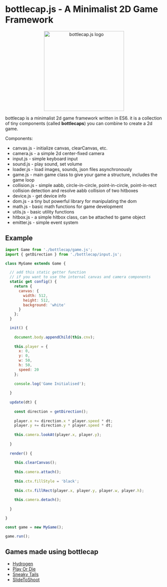 # bottlecap.js - A Minimalist 2D Game Framework

<p align="center"><img src="https://bottlecap.js.org/logo.png" width="256px" alt="bottlecap.js logo"></p>

bottlecap is a minimalist 2d game framework written in ES6. it is a collection of tiny components (called **bottlecaps**) you can combine to create a 2d game.

Components:
* canvas.js - initialize canvas, clearCanvas, etc.
* camera.js - a simple 2d center-fixed camera
* input.js - simple keyboard input
* sound.js - play sound, set volume
* loader.js - load images, sounds, json files asynchronously
* game.js - main game class to give your game a structure, includes the game loop
* collision.js - simple aabb, circle-in-circle, point-in-circle, point-in-rect collision detection and resolve aabb collision of two hitboxes
* device.js - get device info
* dom.js - a tiny but powerful library for manipulating the dom
* math.js - basic math functions for game development
* utils.js - basic utility functions
* hitbox.js - a simple hitbox class, can be attached to game object
* emitter.js - simple event system

## Example

```javascript
import Game from './bottlecap/game.js';
import { getDirection } from './bottlecap/input.js';

class MyGame extends Game {

  // add this static getter function
  // if you want to use the internal canvas and camera components
  static get config() {
    return {
      canvas: {
        width: 512,
        height: 512,
        background: 'white'
      }
    };
  }

  init() {
  
    document.body.appendChild(this.cnv);
    
    this.player = {
      x: 0,
      y: 0,
      w: 50,
      h: 50,
      speed: 20
    };
    
    console.log('Game Initialised');
  
  }
  
  update(dt) {
    
    const direction = getDirection();
    
    player.x += direction.x * player.speed * dt;
    player.y += direction.y * player.speed * dt;
    
    this.camera.lookAt(player.x, player.y);
    
  }
  
  render() {
  
    this.clearCanvas();
    
    this.camera.attach();
    
    this.ctx.fillStyle = 'black';
    
    this.ctx.fillRect(player.x, player.y, player.w, player.h);
    
    this.camera.detach();
  
  }

}

const game = new MyGame();

game.run();
```

## Games made using bottlecap
* [Hydrogen](https://hypervoid.itch.io/hydrogen)
* [Play Or Die](https://hypervoid.itch.io/play-or-die)
* [Sneaky Tails](https://hypervoid.itch.io/sneaky-tails)
* [SlideToShoot](https://hypervoid.itch.io/slide-to-shoot)
